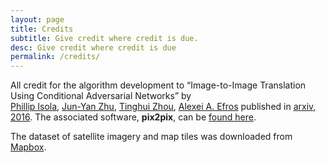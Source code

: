```yaml
---
layout: page
title: Credits
subtitle: Give credit where credit is due.
desc: Give credit where credit is due
permalink: /credits/
---
```


All credit for the algorithm development to “Image-to-Image Translation Using Conditional Adversarial Networks” by  
 [Phillip Isola](http://web.mit.edu/phillipi/), [Jun-Yan Zhu](https://people.eecs.berkeley.edu/~junyanz/), [Tinghui Zhou](https://people.eecs.berkeley.edu/~tinghuiz/), [Alexei A. Efros](https://people.eecs.berkeley.edu/~efros/) published in [arxiv, 2016](https://arxiv.org/pdf/1611.07004v1.pdf). The associated software, **pix2pix**, can be [found here](https://github.com/phillipi/pix2pix).
 
The dataset of satellite imagery and map tiles was downloaded from [Mapbox](http://www.mapbox.com).
